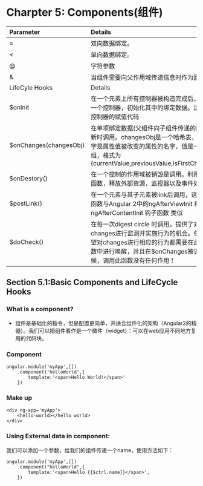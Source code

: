 # Charpter 5: Components\(组件\)

| Parameter | Details |
| :--- | :--- |
| = | 双向数据绑定。 |
| &lt; | 单向数据绑定。 |
| @ | 字符参数 |
| & | 当组件需要向父作用域传递信息时作为回调函数 |
| LifeCyle Hooks | Details |
| $onInit | 在一个元素上所有控制器被构造完成后，遍历每一个控制器，初始化其中的绑定数据。适合存放控制器的赋值代码 |
| $onChanges\(changesObj\) | 在单项绑定数据\(父组件向子组件传递的数据\)更新时调用。changesObj是一个哈希表，其关键字是属性值被改变的属性的名字，值是一个数组，格式为{currentValue,previousValue,isFirstChange\(\)} |
| $onDestory\(\) | 在一个控制的作用域被销毁是调用。利用此钩子函数，释放外部资源，监视器以及事件处理器。 |
| $postLink\(\) | 在一个元素与其子元素被link后调用，这个钩子函数与Angular 2中的ngAfterViewInit 和ngAfterContentInit 钩子函数 类似 |
| $doCheck\(\) | 在每一次digest circle 时调用。提供了对changes进行监测并实施行为的机会。任何你希望对changes进行相应的行为都需要在此钩子函数中进行唤醒，并且在$onChanges被调用的时候，调用此函数没有任何作用！ |

## Section 5.1:Basic Components and LifeCycle Hooks

### What is a component?

* 组件是基础化的指令，但是配置更简单，并适合组件化的架构（Angular2的精髓）。我们可以把组件看作是一个微件（widget）：可以在web应用不同地方复用的代码块。

### Component

```
angular.module('myApp',[])
    .component('helloWorld',{
        template:'<span>Hello World!</span>'
    })
```

### Make up

```
<div ng-app='myApp'>
    <hello-world></hello world>
</div>
```

### Using External data in component:

我们可以添加一个参数，给我们的组件传递一个name，使用方法如下：

```
angular.module('myApp',[])
    .component("helloWorld",{
        template:'<span>Hello {{$ctrl.name}}</span>',
    })
```



